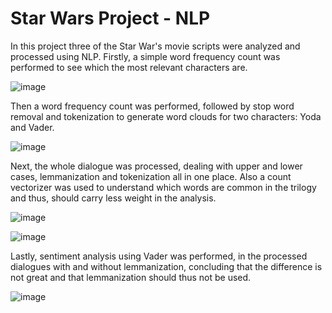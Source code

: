 # Star Wars Project - NLP

In this project three of the Star War's movie scripts were analyzed and processed using NLP. 
Firstly, a simple word frequency count was performed to see which the most relevant characters are.

![image](https://user-images.githubusercontent.com/44349963/125864120-65f4cb30-7a29-4081-ba86-46be4551c54a.png)

Then a word frequency count was performed, followed by stop word removal and tokenization to generate word clouds for two characters: Yoda and Vader.

![image](https://user-images.githubusercontent.com/44349963/125864344-13503ebf-4e61-4afb-890a-d71ae7e40b86.png)

Next, the whole dialogue was processed, dealing with upper and lower cases, lemmanization and tokenization all in one place. 
Also a count vectorizer was used to understand which words are common in the trilogy and thus, should carry less weight in the analysis.

![image](https://user-images.githubusercontent.com/44349963/125862433-b383ff40-fb2d-4f91-994f-5587ddd42c7f.png)

![image](https://user-images.githubusercontent.com/44349963/125862450-3b8b06df-0654-4601-b133-6b5dbed2c271.png)


Lastly, sentiment analysis using Vader was performed, in the processed dialogues with and without lemmanization, concluding that the difference is not great and that lemmanization
should thus not be used.

![image](https://user-images.githubusercontent.com/44349963/125862353-cac39627-a346-40a6-ad68-25b19d25fa61.png)

